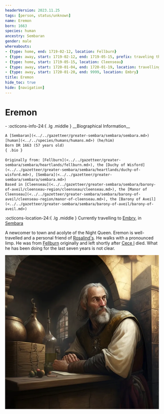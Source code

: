 ```yaml
---
headerVersion: 2023.11.25
tags: [person, status/unknown]
name: Eremon
born: 1663
species: human
ancestry: Sembaran
gender: male
whereabouts:
- {type: home, end: 1719-02-12, location: Fellburn}
- {type: away, start: 1719-02-12, end: 1719-05-15, prefix: traveling through, location: Sembaran Borderlands}
- {type: home, start: 1719-05-15, location: Cleenseau}
- {type: away, start: 1720-01-04, end: 1720-01-19, location: travelling to Embry}
- {type: away, start: 1720-01-20, end: 9999, location: Embry}
title: Eremon
hide_toc: true
hide: [navigation]
---
```

# Eremon
<div class="grid cards ext-narrow-margin ext-one-column" markdown>
- :octicons-info-24:{ .lg .middle } __Biographical Information__

    A [Sembaran](<../../gazetteer/greater-sembara/sembara/sembara.md>) [human](<../../species/humans/humans.md>) (he/him)  
    Born DR 1663 (57 years old)  
    { .bio }

    Originally from: [Fellburn](<../../gazetteer/greater-sembara/sembara/heartlands/fellburn.md>), the [Duchy of Wisford](<../../gazetteer/greater-sembara/sembara/heartlands/duchy-of-wisford.md>), [Sembara](<../../gazetteer/greater-sembara/sembara/sembara.md>)
    Based in [Cleenseau](<../../gazetteer/greater-sembara/sembara/barony-of-aveil/cleenseau-region/cleenseau/cleenseau.md>), the [Manor of Cleenseau](<../../gazetteer/greater-sembara/sembara/barony-of-aveil/cleenseau-region/manor-of-cleenseau.md>), the [Barony of Aveil](<../../gazetteer/greater-sembara/sembara/barony-of-aveil/barony-of-aveil.md>)
</div>

:octicons-location-24:{ .lg .middle } Currently travelling to [Embry](<../../gazetteer/greater-sembara/sembara/heartlands/embry.md>), in [Sembara](<../../gazetteer/greater-sembara/sembara/sembara.md>)


A newcomer to town and acolyte of the Night Queen. Eremon is well-travelled and a personal friend of [Rosalind's](<./rosalind-essford.md>). He walks with a pronounced limp.  He was from [Fellburn](<../../gazetteer/greater-sembara/sembara/heartlands/fellburn.md>) originally and left shortly after [Cece I](<../historical-figures/sembaran-royalty/cece-i.md>) died. What he has been doing for the last seven years is not clear.

![Eremon](../../assets/eremon.png)